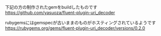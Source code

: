 下記の方の制作されたgemをbuildしたものです
https://github.com/yasuoza/fluent-plugin-uri_decoder

rubygemsにはgemspecが古いままのものがホスティングされているようです
https://rubygems.org/gems/fluent-plugin-uri_decoder/versions/0.2.0

